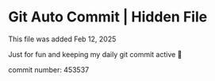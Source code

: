 # Git Auto Commit | Hidden File

This file was added Feb 12, 2025

Just for fun and keeping my daily git commit active 🤪

commit number: 453537
